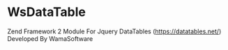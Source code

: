 WsDataTable
===========

Zend Framework 2 Module For Jquery DataTables (https://datatables.net/) Developed By WamaSoftware

